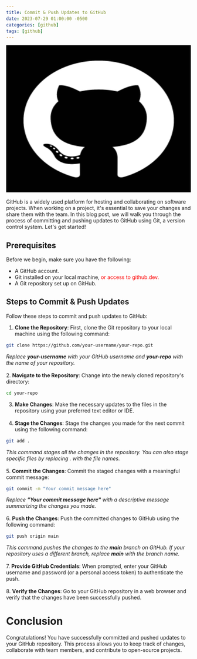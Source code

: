 ```yaml
---
title: Commit & Push Updates to GitHub
date: 2023-07-29 01:00:00 -0500
categories: [github]
tags: [github]
---
```


<img src="/assets/img/posts/2023/commit_push_github/commit_push_github.png" alt="Commit & Push Updates to GitHub" style="height:400px; width:600px;" />


GitHub is a widely used platform for hosting and collaborating on software projects. When working on a project, it's essential to save your changes and share them with the team. In this blog post, we will walk you through the process of committing and pushing updates to GitHub using Git, a version control system. Let's get started!

## Prerequisites

Before we begin, make sure you have the following:

- A GitHub account.
- Git installed on your local machine, <font color="red">or access to github.dev.</font>
- A Git repository set up on GitHub.
## Steps to Commit & Push Updates

Follow these steps to commit and push updates to GitHub:

1. **Clone the Repository**: First, clone the Git repository to your local machine using the following command:
```bash
git clone https://github.com/your-username/your-repo.git
```
*Replace **your-username** with your GitHub username and **your-repo** with the name of your repository.*<br> <br>
2. **Navigate to the Repository**: Change into the newly cloned repository's directory:
```bash
cd your-repo
```
3. **Make Changes**: Make the necessary updates to the files in the repository using your preferred text editor or IDE.<br> <br>
4. **Stage the Changes**: Stage the changes you made for the next commit using the following command:
```bash
git add .
```
*This command stages all the changes in the repository. You can also stage specific files by replacing . with the file names.*<br> <br>
5. **Commit the Changes**: Commit the staged changes with a meaningful commit message:
```bash
git commit -m "Your commit message here"
```
*Replace **"Your commit message here"** with a descriptive message summarizing the changes you made.*<br> <br>
6. **Push the Changes**: Push the committed changes to GitHub using the following command:
```bash
git push origin main
```
*This command pushes the changes to the **main** branch on GitHub. If your repository uses a different branch, replace **main** with the branch name.*<br> <br>
7. **Provide GitHub Credentials**: When prompted, enter your GitHub username and password (or a personal access token) to authenticate the push.<br> <br>
8. **Verify the Changes**: Go to your GitHub repository in a web browser and verify that the changes have been successfully pushed.


# Conclusion
Congratulations! You have successfully committed and pushed updates to your GitHub repository. This process allows you to keep track of changes, collaborate with team members, and contribute to open-source projects.